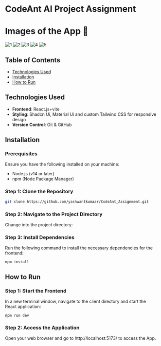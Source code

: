 # CodeAnt AI Project Assignment

# Images of the App :memo:
![1](https://github.com/user-attachments/assets/690b306d-8b9b-42fb-96b8-6a9c6323969e)
![2](https://github.com/user-attachments/assets/8ac8a9b4-6a5a-4e47-8c5a-7df715e9c4e0)
![3](https://github.com/user-attachments/assets/3616a3b6-01f7-4f5b-85a3-49d0c90a884b)
![4](https://github.com/user-attachments/assets/f2a3b7b7-cea3-4992-9070-4d791eba0e4f)
![5](https://github.com/user-attachments/assets/9e90d404-c643-455a-841d-279bb7fc88c7)

## Table of Contents
- [Technologies Used](#technologies-used)
- [Installation](#installation)
- [How to Run](#how-to-run)


## Technologies Used
- **Frontend**: React.js+vite
- **Styling**: Shadcn Ui, Material Ui and custom Tailwind CSS for responsive design
- **Version Control**: Git & GitHub

## Installation

### Prerequisites
Ensure you have the following installed on your machine:
- Node.js (v14 or later)
- npm (Node Package Manager)

### Step 1: Clone the Repository
```bash
git clone https://github.com/yashwantkumaar/CodeAnt_Assignment.git
```

### Step 2: Navigate to the Project Directory
Change into the project directory:


### Step 3: Install Dependencies
Run the following command to install the necessary dependencies for the frontend:
```
npm install
```

## How to Run
### Step 1: Start the Frontend
In a new terminal window, navigate to the client directory and start the React application:
```
npm run dev
```

### Step 2: Access the Application
Open your web browser and go to http://localhost:5173/ to access the App.
